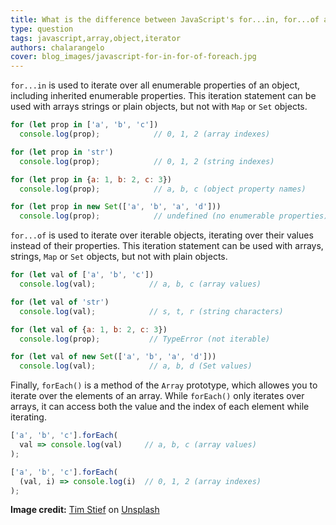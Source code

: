 ```yaml
---
title: What is the difference between JavaScript's for...in, for...of and forEach?
type: question
tags: javascript,array,object,iterator
authors: chalarangelo
cover: blog_images/javascript-for-in-for-of-foreach.jpg
---
```


`for...in` is used to iterate over all enumerable properties of an object, including inherited enumerable properties. 
This iteration statement can be used with arrays strings or plain objects, but not with `Map` or `Set` objects.

```js
for (let prop in ['a', 'b', 'c']) 
  console.log(prop);            // 0, 1, 2 (array indexes)

for (let prop in 'str') 
  console.log(prop);            // 0, 1, 2 (string indexes)

for (let prop in {a: 1, b: 2, c: 3}) 
  console.log(prop);            // a, b, c (object property names)

for (let prop in new Set(['a', 'b', 'a', 'd'])) 
  console.log(prop);            // undefined (no enumerable properties)
```

`for...of` is used to iterate over iterable objects, iterating over their values instead of their properties.
This iteration statement can be used with arrays, strings, `Map` or `Set` objects, but not with plain objects.

```js
for (let val of ['a', 'b', 'c']) 
  console.log(val);            // a, b, c (array values)

for (let val of 'str') 
  console.log(val);            // s, t, r (string characters)

for (let val of {a: 1, b: 2, c: 3}) 
  console.log(prop);           // TypeError (not iterable)

for (let val of new Set(['a', 'b', 'a', 'd'])) 
  console.log(val);            // a, b, d (Set values)
```

Finally, `forEach()` is a method of the `Array` prototype, which allowes you to iterate over the elements of an array.
While `forEach()` only iterates over arrays, it can access both the value and the index of each element while iterating.

```js
['a', 'b', 'c'].forEach(
  val => console.log(val)     // a, b, c (array values)
);

['a', 'b', 'c'].forEach(
  (val, i) => console.log(i)  // 0, 1, 2 (array indexes)
);
```

**Image credit:** [Tim Stief](https://unsplash.com/@timstief?utm_source=unsplash&utm_medium=referral&utm_content=creditCopyText) on [Unsplash](https://unsplash.com/s/photos/code?utm_source=unsplash&utm_medium=referral&utm_content=creditCopyText)
